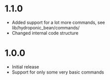 # 1.1.0

- Added support for a lot more commands, see lib/hydroponic_bean/commands/
- Changed internal code structure

# 1.0.0

- Initial release
- Support for only some very basic commands
